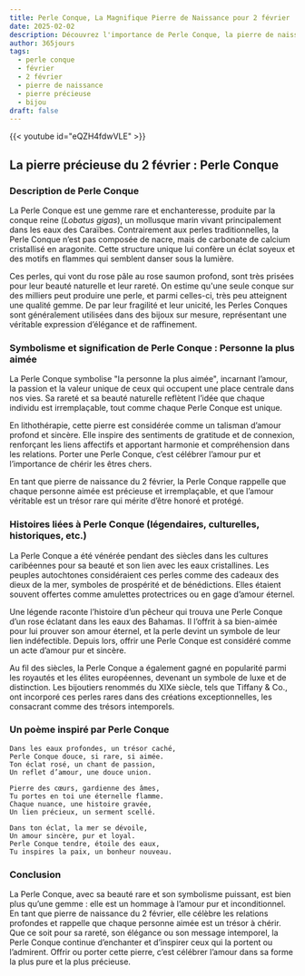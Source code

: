```yaml
---
title: Perle Conque, La Magnifique Pierre de Naissance pour 2 février
date: 2025-02-02
description: Découvrez l'importance de Perle Conque, la pierre de naissance du 2 février qui symbolise Personne la plus aimée. Laissez sa beauté et sa signification illuminer votre journée.
author: 365jours
tags:
  - perle conque
  - février
  - 2 février
  - pierre de naissance
  - pierre précieuse
  - bijou
draft: false
---
```


{{< youtube id="eQZH4fdwVLE" >}}


## La pierre précieuse du 2 février : Perle Conque

### Description de Perle Conque

La Perle Conque est une gemme rare et enchanteresse, produite par la conque reine (_Lobatus gigas_), un mollusque marin vivant principalement dans les eaux des Caraïbes. Contrairement aux perles traditionnelles, la Perle Conque n’est pas composée de nacre, mais de carbonate de calcium cristallisé en aragonite. Cette structure unique lui confère un éclat soyeux et des motifs en flammes qui semblent danser sous la lumière.

Ces perles, qui vont du rose pâle au rose saumon profond, sont très prisées pour leur beauté naturelle et leur rareté. On estime qu'une seule conque sur des milliers peut produire une perle, et parmi celles-ci, très peu atteignent une qualité gemme. De par leur fragilité et leur unicité, les Perles Conques sont généralement utilisées dans des bijoux sur mesure, représentant une véritable expression d’élégance et de raffinement.

### Symbolisme et signification de Perle Conque : Personne la plus aimée

La Perle Conque symbolise "la personne la plus aimée", incarnant l’amour, la passion et la valeur unique de ceux qui occupent une place centrale dans nos vies. Sa rareté et sa beauté naturelle reflètent l’idée que chaque individu est irremplaçable, tout comme chaque Perle Conque est unique.

En lithothérapie, cette pierre est considérée comme un talisman d’amour profond et sincère. Elle inspire des sentiments de gratitude et de connexion, renforçant les liens affectifs et apportant harmonie et compréhension dans les relations. Porter une Perle Conque, c’est célébrer l’amour pur et l’importance de chérir les êtres chers.

En tant que pierre de naissance du 2 février, la Perle Conque rappelle que chaque personne aimée est précieuse et irremplaçable, et que l’amour véritable est un trésor rare qui mérite d’être honoré et protégé.

### Histoires liées à Perle Conque (légendaires, culturelles, historiques, etc.)

La Perle Conque a été vénérée pendant des siècles dans les cultures caribéennes pour sa beauté et son lien avec les eaux cristallines. Les peuples autochtones considéraient ces perles comme des cadeaux des dieux de la mer, symboles de prospérité et de bénédictions. Elles étaient souvent offertes comme amulettes protectrices ou en gage d’amour éternel.

Une légende raconte l’histoire d’un pêcheur qui trouva une Perle Conque d’un rose éclatant dans les eaux des Bahamas. Il l’offrit à sa bien-aimée pour lui prouver son amour éternel, et la perle devint un symbole de leur lien indéfectible. Depuis lors, offrir une Perle Conque est considéré comme un acte d’amour pur et sincère.

Au fil des siècles, la Perle Conque a également gagné en popularité parmi les royautés et les élites européennes, devenant un symbole de luxe et de distinction. Les bijoutiers renommés du XIXe siècle, tels que Tiffany & Co., ont incorporé ces perles rares dans des créations exceptionnelles, les consacrant comme des trésors intemporels.

### Un poème inspiré par Perle Conque

```
Dans les eaux profondes, un trésor caché,  
Perle Conque douce, si rare, si aimée.  
Ton éclat rosé, un chant de passion,  
Un reflet d’amour, une douce union.

Pierre des cœurs, gardienne des âmes,  
Tu portes en toi une éternelle flamme.  
Chaque nuance, une histoire gravée,  
Un lien précieux, un serment scellé.

Dans ton éclat, la mer se dévoile,  
Un amour sincère, pur et loyal.  
Perle Conque tendre, étoile des eaux,  
Tu inspires la paix, un bonheur nouveau.  
```

### Conclusion

La Perle Conque, avec sa beauté rare et son symbolisme puissant, est bien plus qu’une gemme : elle est un hommage à l’amour pur et inconditionnel. En tant que pierre de naissance du 2 février, elle célèbre les relations profondes et rappelle que chaque personne aimée est un trésor à chérir. Que ce soit pour sa rareté, son élégance ou son message intemporel, la Perle Conque continue d’enchanter et d’inspirer ceux qui la portent ou l’admirent. Offrir ou porter cette pierre, c’est célébrer l’amour dans sa forme la plus pure et la plus précieuse.